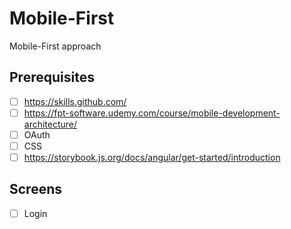 # Mobile-First
Mobile-First approach

## Prerequisites
- [ ] https://skills.github.com/
- [ ] https://fpt-software.udemy.com/course/mobile-development-architecture/
- [ ] OAuth
- [ ] CSS
- [ ] https://storybook.js.org/docs/angular/get-started/introduction
## Screens
- [ ] Login
